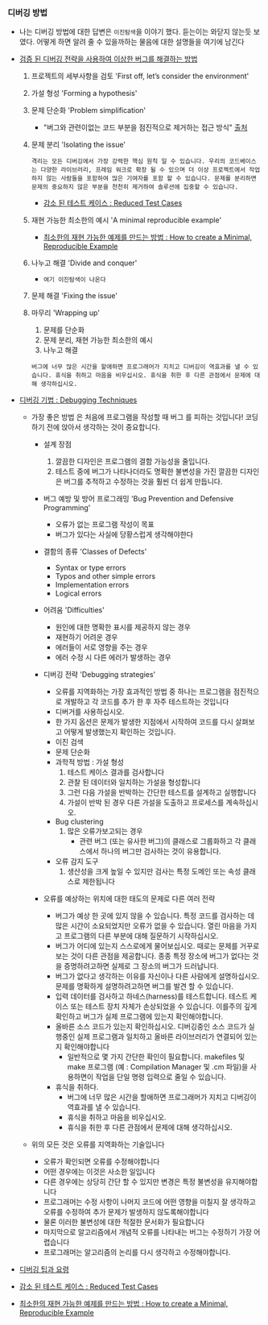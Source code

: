 ### 디버깅 방법

-   나는 디버깅 방법에 대한 답변은 `이진탐색`을 이야기 했다. 듣는이는 와닫지 않는듯 보였다. 어떻게 하면 알려 줄 수 있을까하는 물음에 대한 설명들을 여기에 남긴다

-   [검증 된 디버깅 전략을 사용하여 이상한 버그를 해결하는 방법](https://css-tricks.com/heres-how-i-solved-a-weird-bug-using-tried-and-true-debugging-strategies/)

    1. 프로젝트의 세부사항을 검토 'First off, let’s consider the environment'
    2. 가설 형성 'Forming a hypothesis'
    3. 문제 단순화 'Problem simplification'
        - "버그와 관련이없는 코드 부분을 점진적으로 제거하는 접근 방식" [출처][debugging techniques]
    4. 문제 분리 'Isolating the issue'
        ```
        격리는 모든 디버깅에서 가장 강력한 핵심 원칙 일 수 있습니다. 우리의 코드베이스는 다양한 라이브러리, 프레임 워크로 확장 될 수 있으며 더 이상 프로젝트에서 작업하지 않는 사람들을 포함하여 많은 기여자를 포함 할 수 있습니다. 문제를 분리하면 문제의 중요하지 않은 부분을 천천히 제거하여 솔루션에 집중할 수 있습니다.
        ```
        - [감소 된 테스트 케이스 : Reduced Test Cases][reduced test cases]
    5. 재현 가능한 최소한의 예시 'A minimal reproducible example'
        - [최소한의 재현 가능한 예제를 만드는 방법 : How to create a Minimal, Reproducible Example][how to create a minimal, reproducible example]
    6. 나누고 해결 'Divide and conquer'
        - `여기 이진탐색이 나온다`
    7. 문제 해결 'Fixing the issue'

    8. 마무리 'Wrapping up'

        1. 문제를 단순화
        2. 문제 분리, 재현 가능한 최소한의 예시
        3. 나누고 해결

        ```
        버그에 너무 많은 시간을 할애하면 프로그래머가 지치고 디버깅이 역효과를 낼 수 있습니다. 휴식을 취하고 마음을 비우십시오. 휴식을 취한 후 다른 관점에서 문제에 대해 생각하십시오.
        ```

-   [디버깅 기법 : Debugging Techniques][debugging techniques]

    -   가장 좋은 방법 은 처음에 프로그램을 작성할 때 버그 를 피하는 것입니다! 코딩하기 전에 앉아서 생각하는 것이 중요합니다.

        -   설계 장점

            1. 깔끔한 디자인은 프로그램의 결함 가능성을 줄입니다.
            2. 테스트 중에 버그가 나타나더라도 명확한 불변성을 가진 깔끔한 디자인은 버그를 추적하고 수정하는 것을 훨씬 더 쉽게 만듭니다.

        -   버그 예방 및 방어 프로그래밍 'Bug Prevention and Defensive Programming'

            -   오류가 없는 프로그램 작성이 목표
            -   버그가 있다는 사실에 당황스럽게 생각해야한다

        -   결함의 종류 'Classes of Defects'

            -   Syntax or type errors
            -   Typos and other simple errors
            -   Implementation errors
            -   Logical errors

        -   어려움 'Difficulties'

            -   원인에 대한 명확한 표시를 제공하지 않는 경우
            -   재현하기 어려운 경우
            -   에러들이 서로 영향을 주는 경우
            -   에러 수정 시 다른 에러가 발생하는 경우

        -   디버깅 전략 'Debugging strategies'
            -   오류를 지역화하는 가장 효과적인 방법 중 하나는 프로그램을 점진적으로 개발하고 각 코드를 추가 한 후 자주 테스트하는 것입니다
            -   디버거를 사용하십시오.
            -   한 가지 옵션은 문제가 발생한 지점에서 시작하여 코드를 다시 살펴보고 어떻게 발생했는지 확인하는 것입니다.
            -   이진 검색
            -   문제 단순화
            -   과학적 방법 : 가설 형성
                1. 테스트 케이스 결과를 검사합니다
                2. 관찰 된 데이터와 일치하는 가설을 형성합니다
                3. 그런 다음 가설을 반박하는 간단한 테스트를 설계하고 실행합니다
                4. 가설이 반박 된 경우 다른 가설을 도출하고 프로세스를 계속하십시오.
            -   Bug clustering
                1. 많은 오류가보고되는 경우
                    - 관련 버그 (또는 유사한 버그)의 클래스로 그룹화하고 각 클래스에서 하나의 버그만 검사하는 것이 유용합니다.
            -   오류 감지 도구
                1.  생산성을 크게 높일 수 있지만 검사는 특정 도메인 또는 속성 클래스로 제한됩니다
        -   오류를 예상하는 위치에 대한 태도의 문제로 다른 여러 전략
            -   버그가 예상 한 곳에 있지 않을 수 있습니다. 특정 코드를 검사하는 데 많은 시간이 소요되었지만 오류가 없을 수 있습니다. 열린 마음을 가지고 프로그램의 다른 부분에 대해 질문하기 시작하십시오.
            -   버그가 어디에 있는지 스스로에게 물어보십시오. 때로는 문제를 거꾸로 보는 것이 다른 관점을 제공합니다. 종종 특정 장소에 버그가 없다는 것을 증명하려고하면 실제로 그 장소의 버그가 드러납니다.
            -   버그가 없다고 생각하는 이유를 자신이나 다른 사람에게 설명하십시오. 문제를 명확하게 설명하려고하면 버그를 발견 할 수 있습니다.
            -   입력 데이터를 검사하고 하네스(harness)를 테스트합니다. 테스트 케이스 또는 테스트 장치 자체가 손상되었을 수 있습니다. 이를주의 깊게 확인하고 버그가 실제 프로그램에 있는지 확인해야합니다.
            -   올바른 소스 코드가 있는지 확인하십시오. 디버깅중인 소스 코드가 실행중인 실제 프로그램과 일치하고 올바른 라이브러리가 연결되어 있는지 확인해야합니다
                -   일반적으로 몇 가지 간단한 확인이 필요합니다. makefiles 및 make 프로그램 (예 : Compilation Manager 및 .cm 파일)을 사용하면이 작업을 단일 명령 입력으로 줄일 수 있습니다.
            -   휴식을 취하다.
                -   버그에 너무 많은 시간을 할애하면 프로그래머가 지치고 디버깅이 역효과를 낼 수 있습니다.
                -   휴식을 취하고 마음을 비우십시오.
                -   휴식을 취한 후 다른 관점에서 문제에 대해 생각하십시오.

    -   위의 모든 것은 오류를 지역화하는 기술입니다
        -   오류가 확인되면 오류를 수정해야합니다
        -   어떤 경우에는 이것은 사소한 일입니다
        -   다른 경우에는 상당히 간단 할 수 있지만 변경은 특정 불변성을 유지해야합니다
        -   프로그래머는 수정 사항이 나머지 코드에 어떤 영향을 미칠지 잘 생각하고 오류를 수정하여 추가 문제가 발생하지 않도록해야합니다
        -   물론 이러한 불변성에 대한 적절한 문서화가 필요합니다
        -   마지막으로 알고리즘에서 개념적 오류를 나타내는 버그는 수정하기 가장 어렵습니다
        -   프로그래머는 알고리즘의 논리를 다시 생각하고 수정해야합니다.

-   [디버깅 팁과 요령][debugging-tips-tricks]
-   [감소 된 테스트 케이스 : Reduced Test Cases][reduced test cases]
-   [최소한의 재현 가능한 예제를 만드는 방법 : How to create a Minimal, Reproducible Example][how to create a minimal, reproducible example]

[Debugging Techniques]: [https://www.cs.cornell.edu/courses/cs312/2006fa/lectures/lec26.html]

[debugging-tips-tricks]: [https://css-tricks.com/debugging-tips-tricks/]

[How to create a Minimal, Reproducible Example]: [https://stackoverflow.com/help/minimal-reproducible-example]

[reduced test cases]: (https://css-tricks.com/reduced-test-cases/)
